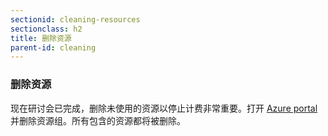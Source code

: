 ```yaml
---
sectionid: cleaning-resources
sectionclass: h2
title: 删除资源
parent-id: cleaning
---
```


### 删除资源

现在研讨会已完成，删除未使用的资源以停止计费非常重要。打开 [Azure portal](https://portal.azure.com) 并删除资源组。所有包含的资源都将被删除。

